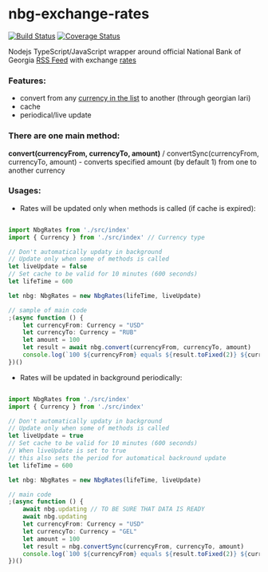 # nbg-exchange-rates

[![Build Status](https://travis-ci.org/sergio-code/nbg-exchange-rates.svg?branch=master)](https://travis-ci.org/sergio-code/nbg-exchange-rates)
[![Coverage Status](https://coveralls.io/repos/github/sergio-code/nbg-exchange-rates/badge.svg?branch=master)](https://coveralls.io/github/sergio-code/nbg-exchange-rates?branch=master)

Nodejs TypeScript/JavaScript wrapper around official National Bank of Georgia [RSS Feed](http://www.nbg.ge/rss.php) with exchange [rates](https://www.nbg.gov.ge/index.php?m=582&lng=eng)

### Features:
* convert from any [currency in the list](https://www.nbg.gov.ge/index.php?m=582&lng=eng) to another (through georgian lari)
* cache
* periodical/live update

### There are one main method:

**convert(currencyFrom, currencyTo, amount)** / convertSync(currencyFrom, currencyTo, amount) - converts specified amount (by default 1) from one to another currency

### Usages:
* Rates will be updated only when methods is called (if cache is expired):
```ts

import NbgRates from './src/index'
import { Currency } from './src/index' // Currency type

// Don't automatically updaty in background
// Update only when some of methods is called
let liveUpdate = false
// Set cache to be valid for 10 minutes (600 seconds)
let lifeTime = 600

let nbg: NbgRates = new NbgRates(lifeTime, liveUpdate)

// sample of main code
;(async function () {
    let currencyFrom: Currency = "USD"
    let currencyTo: Currency = "RUB"
    let amount = 100
    let result = await nbg.convert(currencyFrom, currencyTo, amount)
    console.log(`100 ${currencyFrom} equals ${result.toFixed(2)} ${currencyTo}, according to NBoG rates`)
})()


```

* Rates will be updated in background periodically:
```ts

import NbgRates from './src/index'
import { Currency } from './src/index'

// Don't automatically updaty in background
// Update only when some of methods is called
let liveUpdate = true
// Set cache to be valid for 10 minutes (600 seconds)
// When liveUpdate is set to true
// this also sets the period for automatical backround update
let lifeTime = 600

let nbg: NbgRates = new NbgRates(lifeTime, liveUpdate)

// main code
;(async function () {
    await nbg.updating // TO BE SURE THAT DATA IS READY
    await nbg.updating
    let currencyFrom: Currency = "USD"
    let currencyTo: Currency = "GEL"
    let amount = 100
    let result = nbg.convertSync(currencyFrom, currencyTo, amount)
    console.log(`100 ${currencyFrom} equals ${result.toFixed(2)} ${currencyTo}, according to NBoG rates`)
})()

```
